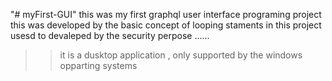 "# myFirst-GUI" 
this was my first graphql user interface programing project 
this was developed by the basic concept of looping staments 
in this project usesd to devaleped by the security perpose ......



>> it is a dusktop application , only supported by the windows opparting systems 
